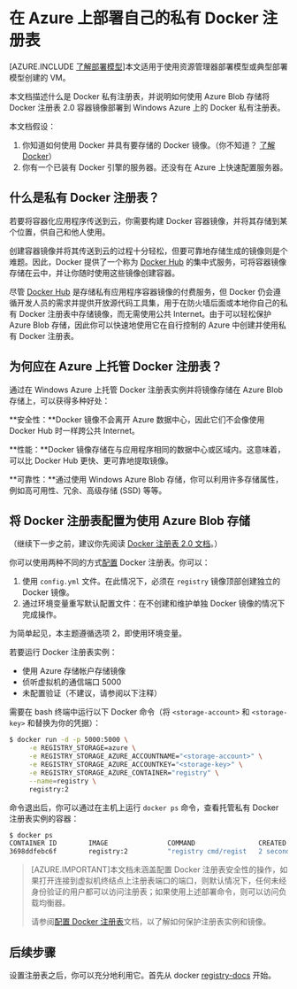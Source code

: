 <properties 
  pageTitle="在 Azure 上部署自己的私有 Docker 注册表 | Windows Azure"
  description="介绍如何使用 Docker 注册表在 Azure Blob 存储服务上托管你的容器镜像。"
  services="virtual-machines"
  documentationCenter="virtual-machines"
  authors="ahmetalpbalkan"
  editor="squillace"
  manager="" 
  tags="azure-service-management,azure-resource-manager" />

<tags
  ms.service="virtual-machines"
  ms.date="06/17/2015" 
  wacn.date="11/12/2015" />

# 在 Azure 上部署自己的私有 Docker 注册表

[AZURE.INCLUDE [了解部署模型](../includes/learn-about-deployment-models-include.md)]本文适用于使用资源管理器部署模型或典型部署模型创建的 VM。


本文档描述什么是 Docker 私有注册表，并说明如何使用 Azure Blob 存储将 Docker 注册表 2.0 容器镜像部署到 Windows Azure 上的 Docker 私有注册表。

本文档假设：

1. 你知道如何使用 Docker 并具有要存储的 Docker 镜像。（你不知道？ [了解 Docker](https://www.docker.com)）
2. 你有一个已装有 Docker 引擎的服务器。还没有<!--[-->在 Azure 上快速配置服务器。<!--](http://azure.microsoft.com/documentation/templates/docker-simple-on-ubuntu/)）-->


## 什么是私有 Docker 注册表？

若要将容器化应用程序传送到云，你需要构建 Docker 容器镜像，并将其存储到某个位置，供自己和他人使用。

创建容器镜像并将其传送到云的过程十分轻松，但要可靠地存储生成的镜像则是个难题。因此，Docker 提供了一个称为 [Docker Hub][docker-hub] 的集中式服务，可将容器镜像存储在云中，并让你随时使用这些镜像创建容器。

尽管 [Docker Hub][docker-hub] 是存储私有应用程序容器镜像的付费服务，但 Docker 仍会遵循开发人员的需求并提供开放源代码工具集，用于在防火墙后面或本地你自己的私有 Docker 注册表中存储镜像，而无需使用公共 Internet。由于可以轻松保护 Azure Blob 存储，因此你可以快速地使用它在自行控制的 Azure 中创建并使用私有 Docker 注册表。

## 为何应在 Azure 上托管 Docker 注册表？

通过在 Windows Azure 上托管 Docker 注册表实例并将镜像存储在 Azure Blob 存储上，可以获得多种好处：

**安全性：**Docker 镜像不会离开 Azure 数据中心，因此它们不会像使用 Docker Hub 时一样跨公共 Internet。
  
**性能：**Docker 镜像存储在与应用程序相同的数据中心或区域内。这意味着，可以比 Docker Hub 更快、更可靠地提取镜像。

**可靠性：**通过使用 Windows Azure Blob 存储，你可以利用许多存储属性，例如高可用性、冗余、高级存储 (SSD) 等等。

## 将 Docker 注册表配置为使用 Azure Blob 存储

（继续下一步之前，建议你先阅读 [Docker 注册表 2.0 文档][registry-docs]。）

你可以使用两种不同的方式[配置][registry-config] Docker 注册表。你可以：

1. 使用 `config.yml` 文件。在此情况下，必须在 `registry` 镜像顶部创建独立的 Docker 镜像。
2. 通过环境变量重写默认配置文件：在不创建和维护单独 Docker 镜像的情况下完成操作。

为简单起见，本主题遵循选项 2，即使用环境变量。

若要运行 Docker 注册表实例：
* 使用 Azure 存储帐户存储镜像 
* 侦听虚拟机的通信端口 5000 
* 未配置验证（不建议，请参阅以下注释）

需要在 bash 终端中运行以下 Docker 命令（将 `<storage-account>` 和 `<storage-key>` 和替换为你的凭据）：

```sh
$ docker run -d -p 5000:5000 \
     -e REGISTRY_STORAGE=azure \
     -e REGISTRY_STORAGE_AZURE_ACCOUNTNAME="<storage-account>" \
     -e REGISTRY_STORAGE_AZURE_ACCOUNTKEY="<storage-key>" \
     -e REGISTRY_STORAGE_AZURE_CONTAINER="registry" \
     --name=registry \
     registry:2
```

命令退出后，你可以通过在主机上运行 `docker ps` 命令，查看托管私有 Docker 注册表实例的容器：

```sh
$ docker ps
CONTAINER ID        IMAGE               COMMAND                CREATED             STATUS              PORTS                    NAMES
3698ddfebc6f        registry:2          "registry cmd/regist   2 seconds ago       Up 1 seconds        0.0.0.0:5000->5000/tcp   registry
```

> [AZURE.IMPORTANT]本文档未涵盖配置 Docker 注册表安全性的操作，如果打开连接到虚拟机终结点上注册表端口的端口，则默认情况下，任何未经身份验证的用户都可以访问注册表；如果使用上述部署命令，则可以访问负载均衡器。
>
> 请参阅[配置 Docker 注册表][registry-config]文档，以了解如何保护注册表实例和镜像。

## 后续步骤

设置注册表之后，你可以充分地利用它。首先从 docker [registry-docs] 开始。

[docker-hub]: https://hub.docker.com/
[registry]: https://github.com/docker/distribution
[registry-docs]: http://docs.docker.com/registry/
[registry-config]: http://docs.docker.com/registry/configuration/
 

<!---HONumber=79-->